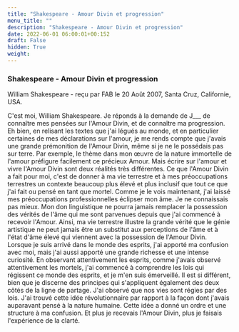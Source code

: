 ```yaml
---
title: "Shakespeare - Amour Divin et progression"
menu_title: ""
description: "Shakespeare - Amour Divin et progression"
date: 2022-06-01 06:00:01+00:152
draft: False
hidden: True
weight:
---
```

### Shakespeare - Amour Divin et progression

William Shakespeare - reçu par FAB le 20 Août 2007, Santa Cruz, Californie, USA.

C'est moi, William Shakespeare.
Je réponds à la demande de J___ de connaître mes pensées sur l'Amour Divin, et de connaître ma progression.
Eh bien, en relisant les textes que j'ai légués au monde, et en particulier certaines de mes déclarations sur l'amour, je me rends compte que j'avais une grande prémonition de l'Amour Divin, même si je ne le possédais pas sur terre.
Par exemple, le thème dans mon œuvre de la nature immortelle de l'amour préfigure facilement ce précieux Amour.
Mais écrire sur l'amour et vivre l'Amour Divin sont deux réalités très différentes. Ce que l'Amour Divin a fait pour moi, c'est de donner à ma vie terrestre et à mes préoccupations terrestres un contexte beaucoup plus élevé et plus inclusif que tout ce que j'ai fait ou pensé en tant que mortel.
Comme je le vois maintenant, j'ai laissé mes préoccupations professionnelles éclipser mon âme. Je ne connaissais pas mieux. Mon don linguistique ne pourra jamais remplacer la possession des vérités de l'âme qui me sont parvenues depuis que j'ai commencé à recevoir l'Amour.
Ainsi, ma vie terrestre illustre la grande vérité que le génie artistique ne peut jamais être un substitut aux perceptions de l'âme et à l'état d'âme élevé qui viennent avec la possession de l'Amour Divin.
Lorsque je suis arrivé dans le monde des esprits, j'ai apporté ma confusion avec moi, mais j'ai aussi apporté une grande richesse et une intense curiosité. En observant attentivement les esprits, comme j'avais observé attentivement les mortels, j'ai commencé à comprendre les lois qui régissent ce monde des esprits, et je m'en suis émerveillé. Il est si différent, bien que je discerne des principes qui s'appliquent également des deux côtés de la ligne de partage.
J'ai observé que nos vies sont régies par des lois. J'ai trouvé cette idée révolutionnaire par rapport à la façon dont j'avais auparavant pensé à la nature humaine. Cette idée a donné un ordre et une structure à ma confusion. Et plus je recevais l'Amour Divin, plus je faisais l'expérience de la clarté.